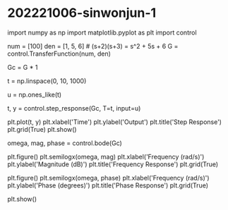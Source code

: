 # 202221006-sinwonjun-1

import numpy as np
import matplotlib.pyplot as plt
import control

num = [100]
den = [1, 5, 6]  # (s+2)(s+3) = s^2 + 5s + 6
G = control.TransferFunction(num, den)

Gc = G * 1

t = np.linspace(0, 10, 1000)

u = np.ones_like(t)

t, y = control.step_response(Gc, T=t, input=u)

plt.plot(t, y)
plt.xlabel('Time')
plt.ylabel('Output')
plt.title('Step Response')
plt.grid(True)
plt.show()

omega, mag, phase = control.bode(Gc)

plt.figure()
plt.semilogx(omega, mag)
plt.xlabel('Frequency (rad/s)')
plt.ylabel('Magnitude (dB)')
plt.title('Frequency Response')
plt.grid(True)

plt.figure()
plt.semilogx(omega, phase)
plt.xlabel('Frequency (rad/s)')
plt.ylabel('Phase (degrees)')
plt.title('Phase Response')
plt.grid(True)

plt.show()
